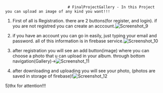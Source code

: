                                 # FinalProjectGallery - In this Project you can upload an image of any kind you want!!!
                                
1) First of all is Registration. there are 2 buttons(for register, and login). if you are not registred you can create an acccount.![Screenshot_9](https://user-images.githubusercontent.com/55893091/124493244-74562d80-ddc6-11eb-9ad1-72f5e2d06094.png)
2) if you have an account you can go in easily, just typing your email and password. all of this information is in firebase service.![Screenshot_10](https://user-images.githubusercontent.com/55893091/124493363-994aa080-ddc6-11eb-86d7-204452862e03.png)

3) after registration you will see an add button(image) where you can choose a photo that u can upload in your album. through bottom navigation(Gallery)->![Screenshot_11](https://user-images.githubusercontent.com/55893091/124493482-bc755000-ddc6-11eb-8cff-43072fce9ea2.png)

4) after downloading and uploading you will see your photo, (photos are saved in storage of firebase)!![Screenshot_12](https://user-images.githubusercontent.com/55893091/124493552-d151e380-ddc6-11eb-8d74-8e7190f70d3e.png)

5)thx for attention!!!
